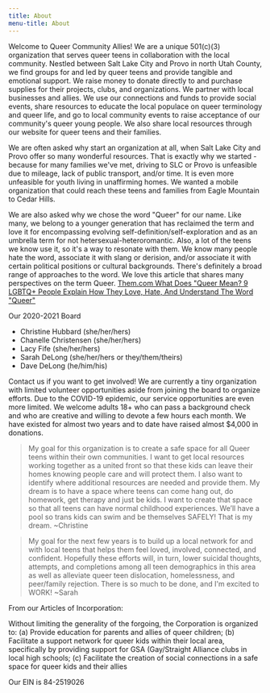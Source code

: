 ```yaml
---
title: About
menu-title: About
---
```


Welcome to Queer Community Allies! We are a unique 501(c)(3) organization that serves queer teens in collaboration with the local community. Nestled between Salt Lake City and Provo in north Utah County, we find groups for and led by queer teens and provide tangible and emotional support. We raise money to donate directly to and purchase supplies for their projects, clubs, and organizations. We partner with local businesses and allies. We use our connections and funds to provide social events, share resources to educate the local populace on queer terminology and queer life, and go to local community events to raise acceptance of our community's queer young people. We also share local resources through our website for queer teens and their families.  

We are often asked why start an organization at all, when Salt Lake City and Provo offer so many wonderful resources. That is exactly why we started - because for many families we've met, driving to SLC or Provo is unfeasible due to mileage, lack of public transport, and/or time. It is even more unfeasible for youth living in unaffirming homes. We wanted a mobile organization that could reach these teens and families from Eagle Mountain to Cedar Hills. 

We are also asked why we chose the word "Queer" for our name. Like many, we belong to a younger generation that has reclaimed the term and love it for encompassing evolving self-definition/self-exploration and as an umbrella term for not hetersexual-heteroromantic. Also, a lot of the teens we know use it, so it's a way to resonate with them. We know many people hate the word, associate it with slang or derision, and/or associate it with certain political positions or cultural backgrounds. There's definitely a broad range of approaches to the word. We love this article that shares many perspectives on the term Queer. [Them.com What Does "Queer Mean? 9 LGBTQ+ People Explain How They Love, Hate, And Understand The Word "Queer"](https://www.them.us/story/what-does-queer-mean?fbclid=IwAR2LvTTiZQzdT2C8sMjgEni4XBPKtmnjWGJaEgchX4gDFM1HIwrNQ5zgUf8) 

Our 2020-2021 Board
- Christine Hubbard (she/her/hers)
- Chanelle Christensen (she/her/hers)
- Lacy Fife (she/her/hers)
- Sarah DeLong (she/her/hers or they/them/theirs)
- Dave DeLong (he/him/his)

Contact us if you want to get involved! We are currently a tiny organization with limited volunteer opportunities aside from joining the board to organize efforts. Due to the COVID-19 epidemic, our service opportunities are even more limited. We welcome adults 18+ who can pass a background check and who are creative and willing to devote a few hours each month. We have existed for almost two years and to date have raised almost $4,000 in donations. 



> My goal for this organization is to create a safe space for all Queer teens within their own communities. I want to get local resources working together as a united front so that these kids can leave their homes knowing people care and will protect them. I also want to identify where additional resources are needed and provide them. My dream is to have a space where teens can come hang out, do homework, get therapy and just be kids. I want to create that space so that all teens can have normal childhood experiences. We’ll have a pool so trans kids can swim and be themselves SAFELY! That is my dream. ~Christine 

> My goal for the next few years is to build up a local network for and with local teens that helps them feel loved, involved, connected, and confident. Hopefully these efforts will, in turn, lower suicidal thoughts, attempts, and completions among all teen demographics in this area as well as alleviate queer teen dislocation, homelessness, and peer/family rejection. There is so much to be done, and I'm excited to WORK! ~Sarah 

From our Articles of Incorporation:

Without limiting the generality of the forgoing, the Corporation is organized to:
(a) Provide education for parents and allies of queer children; 
(b) Facilitate a support network for queer kids within their local area, specifically by providing support for GSA (Gay/Straight Alliance clubs in local high schools; 
(c) Facilitate the creation of social connections in a safe space for queer kids and their allies

Our EIN is 84-2519026
